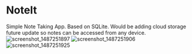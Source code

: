 # NoteIt
Simple Note Taking App.
Based on SQLite. Would be adding cloud storage future update so notes can be accessed from any device.
![screenshot_1487251897](https://cloud.githubusercontent.com/assets/7549608/23023218/7897712c-f47a-11e6-8c48-5e065b989b1a.png)
![screenshot_1487251906](https://cloud.githubusercontent.com/assets/7549608/23023219/7bb517d8-f47a-11e6-85a4-34f8d0dbd8d1.png)
![screenshot_1487251925](https://cloud.githubusercontent.com/assets/7549608/23023222/7d4d37ec-f47a-11e6-86c6-d793892aae84.png)
